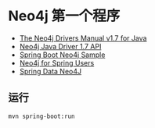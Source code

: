 # Neo4j 第一个程序

- [The Neo4j Drivers Manual v1.7 for Java](https://neo4j.com/docs/pdf/neo4j-driver-manual-1.7-java.pdf)
- [Neo4j Java Driver 1.7 API](https://neo4j.com/docs/api/java-driver/1.7/)
- [Spring Boot Neo4j Sample](https://github.com/spring-projects/spring-boot/tree/v1.5.18.RELEASE/spring-boot-samples/spring-boot-sample-data-neo4j)
- [Neo4j for Spring Users](https://neo4j.com/developer/spring-data-neo4j/)
- [Spring Data Neo4J](https://spring.io/projects/spring-data-neo4j#learn)

## 运行

```bash
mvn spring-boot:run
```